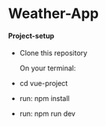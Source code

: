 # Weather-App

#### Project-setup

- Clone this repository

  On your terminal:
- cd vue-project
- run: npm install
- run: npm run dev